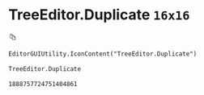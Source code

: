 # TreeEditor.Duplicate `16x16`
<img src="/img/TreeEditor.Duplicate.png" width=16 height=16>

``` CSharp
EditorGUIUtility.IconContent("TreeEditor.Duplicate")
```
```
TreeEditor.Duplicate
```
```
1888757724751404861
```
